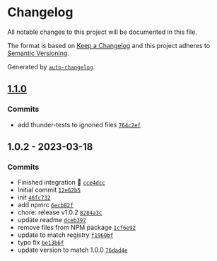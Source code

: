 # Changelog

All notable changes to this project will be documented in this file.

The format is based on [Keep a Changelog](https://keepachangelog.com/en/1.0.0/)
and this project adheres to [Semantic Versioning](https://semver.org/spec/v2.0.0.html).

Generated by [`auto-changelog`](https://github.com/CookPete/auto-changelog).

## [1.1.0](https://github.com/NovaGaia/gatsby-plugin-ecoindexbadge-v2/compare/1.0.2...1.1.0)

### Commits

- add thunder-tests to ignoned files [`764c2ef`](https://github.com/NovaGaia/gatsby-plugin-ecoindexbadge-v2/commit/764c2ef3845858cc9968aeacd65748e302b0b521)

## 1.0.2 - 2023-03-18

### Commits

- Finished integration 🎉 [`cce4dcc`](https://github.com/NovaGaia/gatsby-plugin-ecoindexbadge-v2/commit/cce4dcc96ab1d1d91872afe44942e135ab7da81c)
- Initial commit [`12e62b5`](https://github.com/NovaGaia/gatsby-plugin-ecoindexbadge-v2/commit/12e62b54149ae94682d51aa03f2ce6b6a3c8d7b0)
- init [`46fc732`](https://github.com/NovaGaia/gatsby-plugin-ecoindexbadge-v2/commit/46fc732c0cc244fb573962db002a236b48c19b3b)
- add npmrc [`6ecb82f`](https://github.com/NovaGaia/gatsby-plugin-ecoindexbadge-v2/commit/6ecb82f77290e2c6910760bf89ef895e8ad7cada)
- chore: release v1.0.2 [`8284a3c`](https://github.com/NovaGaia/gatsby-plugin-ecoindexbadge-v2/commit/8284a3c0fc209b0cdaeb62979eeb50f8df9be03c)
- update readme [`dceb397`](https://github.com/NovaGaia/gatsby-plugin-ecoindexbadge-v2/commit/dceb397d4ccd2429adcababebfdb045017b299b4)
- remove files from NPM package [`1cf6e92`](https://github.com/NovaGaia/gatsby-plugin-ecoindexbadge-v2/commit/1cf6e928f788d17c1f7d00b6d9583e918ec364c5)
- update to match registry [`f1960bf`](https://github.com/NovaGaia/gatsby-plugin-ecoindexbadge-v2/commit/f1960bff2d4072167b55743e6de8bd9e8bdf3904)
- typo fix [`be13b6f`](https://github.com/NovaGaia/gatsby-plugin-ecoindexbadge-v2/commit/be13b6f0e40b0141564eb89cfdcf7d96c5f9f227)
- update version to match 1.0.0 [`76dad4e`](https://github.com/NovaGaia/gatsby-plugin-ecoindexbadge-v2/commit/76dad4e20fc7cefd5c2a44657355bbf7de87dd7b)
